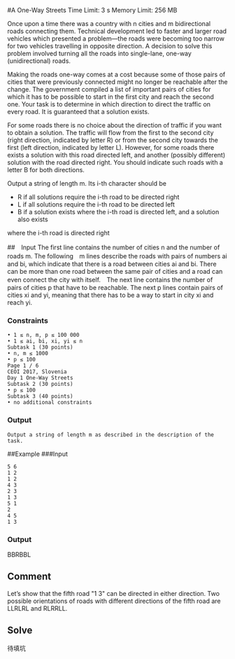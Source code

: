 #A One-Way Streets
Time Limit: 3 s Memory Limit: 256 MB

Once upon a time there was a country with n cities and m bidirectional roads connecting them. Technical development led to faster and larger road vehicles which presented a problem—the roads were becoming too narrow for two vehicles travelling in opposite direction. A decision to solve this problem involved turning all the roads into single-lane, one-way (unidirectional) roads.

Making the roads one-way comes at a cost because some of those pairs of cities that were previously connected might no longer be reachable after the change. The government compiled a list of important pairs of cities for which it has to be possible to start in the first city and reach the second one. Your task is to determine in which direction to direct the traffic on every road. It is guaranteed that a solution exists.

For some roads there is no choice about the direction of traffic if you want to obtain a solution. The traffic will flow from the first to the second city (right direction, indicated by letter R) or from the second city towards the first (left direction, indicated by letter L). However, for some roads there exists a solution with this road directed left, and another (possibly different) solution with the road directed right. You should indicate such roads with a letter B for both directions.

Output a string of length m. Its i-th character should be
* R if all solutions require the i-th road to be directed right
* L if all solutions require the i-th road to be directed left
* B if a solution exists where the i-th road is directed left, and a solution also exists

where the i-th road is directed right

##　Input
The first line contains the number of cities n and the number of roads m. The following　m lines describe the roads with pairs of numbers ai and bi, which indicate that there is a road between cities ai and bi. There can be more than one road between the same pair of cities and a road can even connect the city with itself.　The next line contains the number of pairs of cities p that have to be reachable. The next p lines contain pairs of cities xi and yi, meaning that there has to be a way to start in city xi and reach yi.

### Constraints
```
• 1 ≤ n, m, p ≤ 100 000
• 1 ≤ ai, bi, xi, yi ≤ n
Subtask 1 (30 points)
• n, m ≤ 1000
• p ≤ 100
Page 1 / 6
CEOI 2017, Slovenia
Day 1 One-Way Streets
Subtask 2 (30 points)
• p ≤ 100
Subtask 3 (40 points)
• no additional constraints
```
### Output
```
Output a string of length m as described in the description of the task.
```
##Example
###Input
```
5 6
1 2
1 2
4 3
2 3
1 3
5 1
2
4 5
1 3
```
### Output
BBRBBL
## Comment
Let’s show that the fifth road "1 3" can be directed in either direction. Two possible
orientations of roads with different directions of the fifth road are LLRLRL and RLRRLL.
## Solve
待填坑